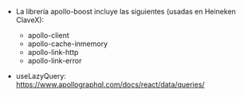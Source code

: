 - La librería apollo-boost incluye las siguientes (usadas en Heineken ClaveX):
  - apollo-client
  - apollo-cache-inmemory
  - apollo-link-http
  - apollo-link-error

- useLazyQuery: https://www.apollographql.com/docs/react/data/queries/

